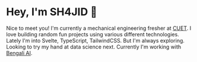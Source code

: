 # Hey, I'm SH4JID 👋

Nice to meet you! I'm currently a mechanical engineering fresher at [CUET](https://en.wikipedia.org/wiki/Chittagong_University_of_Engineering_%26_Technology). I love building random fun projects using various different technologies. Lately I'm into Svelte, TypeScript, TailwindCSS. But I'm always exploring. Looking to try my hand at data science next.
Currently I'm working with [Bengali AI](https://bengali.ai/).
